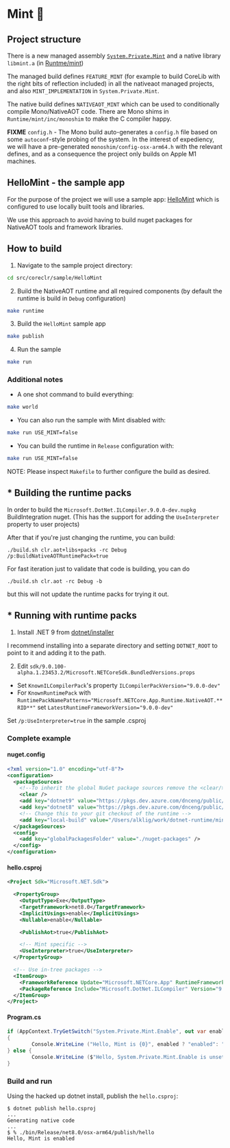 # Mint 🍃

## Project structure

There is a new managed assembly [`System.Private.Mint`](../System.Private.Mint/src/) and a native library `libmint.a` (in [Runtme/mint](../Runtime/mint/))

The managed build defines `FEATURE_MINT` (for example to build CoreLib with the right bits of reflection included) in all the nativeaot managed projects, and also `MINT_IMPLEMENTATION` in `System.Private.Mint`.

The native build defines `NATIVEAOT_MINT` which can be used to conditionally compile Mono/NativeAOT code.  There are Mono shims
in `Runtime/mint/inc/monoshim` to make the C compiler happy.

**FIXME** `config.h` - The Mono build auto-generates a `config.h` file based on some `autoconf`-style probing of the system.  In the interest of expediency, we will have a pre-generated `monoshim/config-osx-arm64.h` with the relevant defines, and as a consequence
the project only builds on Apple M1 machines.

## HelloMint - the sample app

For the purpose of the project we will use a sample app: [HelloMint](../../sample/HelloMint/HelloMint.csproj) which is configured to use locally built tools and libraries.

We use this approach to avoid having to build nuget packages for NativeAOT tools and framework libraries.

## How to build

1. Navigate to the sample project directory:
```bash
cd src/coreclr/sample/HelloMint
```

2. Build the NativeAOT runtime and all required components (by default the runtime is build in `Debug` configuration)
``` bash
make runtime
```

3. Build the `HelloMint` sample app
``` bash
make publish
```

4. Run the sample
``` bash
make run
```

### Additional notes

- A one shot command to build everything:
``` bash
make world
```
- You can also run the sample with Mint disabled with:
``` bash
make run USE_MINT=false
```
- You can build the runtime in `Release` configuration with:
``` bash
make run USE_MINT=false
```

NOTE: Please inspect `Makefile` to further configure the build as desired.

## * Building the runtime packs
In order to build the `Microsoft.DotNet.ILCompiler.9.0.0-dev.nupkg` BuildIntegration nuget.  (This has the support for adding the `UseInterpreter` property to user projects)

After that if you're just changing the runtime, you can build:

```console
./build.sh clr.aot+libs+packs -rc Debug /p:BuildNativeAOTRuntimePack=true
```

For fast iteration just to validate that code is building, you can do

```
./build.sh clr.aot -rc Debug -b
```

but this will not update the runtime packs for trying it out.

## * Running with runtime packs

1. Install .NET 9 from [dotnet/installer](https://github.com/dotnet/installer)

I recommend installing into a separate directory and setting `DOTNET_ROOT` to point to it and adding it to the path.

2. Edit `sdk/9.0.100-alpha.1.23453.2/Microsoft.NETCoreSdk.BundledVersions.props`
  - Set `KnownILCompilerPack`'s property `ILCompilerPackVersion="9.0.0-dev"`
  - For `KnownRuntimePack` with `RuntimePackNamePatterns="Microsoft.NETCore.App.Runtime.NativeAOT.**RID**"`
    set `LatestRuntimeFrameworkVersion="9.0.0-dev"`

Set `/p:UseInterpreter=true` in the sample .csproj

### Complete example

#### nuget.config

```xml
<?xml version="1.0" encoding="utf-8"?>
<configuration>
  <packageSources>
    <!--To inherit the global NuGet package sources remove the <clear/> line below -->
    <clear />
    <add key="dotnet9" value="https://pkgs.dev.azure.com/dnceng/public/_packaging/dotnet9/nuget/v3/index.json" />
    <add key="dotnet8" value="https://pkgs.dev.azure.com/dnceng/public/_packaging/dotnet8/nuget/v3/index.json" />
    <!-- Change this to your git checkout of the runtime -->
    <add key="local-build" value="/Users/alklig/work/dotnet-runtime/mint/artifacts/packages/Debug/Shipping/" />
  </packageSources>
  <config>
    <add key="globalPackagesFolder" value="./nuget-packages" />
  </config>
</configuration>
```

#### hello.csproj

```xml
<Project Sdk="Microsoft.NET.Sdk">

  <PropertyGroup>
    <OutputType>Exe</OutputType>
    <TargetFramework>net8.0</TargetFramework>
    <ImplicitUsings>enable</ImplicitUsings>
    <Nullable>enable</Nullable>

    <PublishAot>true</PublishAot>

    <!-- Mint specific -->
    <UseInterpreter>true</UseInterpreter>
  </PropertyGroup>

  <!-- Use in-tree packages -->
  <ItemGroup>
    <FrameworkReference Update="Microsoft.NETCore.App" RuntimeFrameworkVersion="9.0.0-dev" />
    <PackageReference Include="Microsoft.DotNet.ILCompiler" Version="9.0.0-dev" />
  </ItemGroup>
</Project>
```

#### Program.cs

```csharp
if (AppContext.TryGetSwitch("System.Private.Mint.Enable", out var enabled))
{
        Console.WriteLine ("Hello, Mint is {0}", enabled ? "enabled": "disabled");
} else {
        Console.WriteLine ($"Hello, System.Private.Mint.Enable is unset");
}
```

### Build and run

Using the hacked up dotnet install, publish the `hello.csproj`:

```console
$ dotnet publish hello.csproj
...
Generating native code
...
$ % ./bin/Release/net8.0/osx-arm64/publish/hello
Hello, Mint is enabled
```
